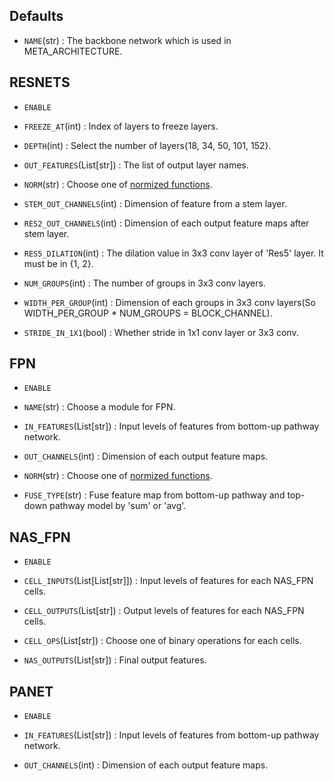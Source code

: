 ## Defaults

- `NAME`(str) : The backbone network which is used in META_ARCHITECTURE.

## RESNETS

- `ENABLE`

- `FREEZE_AT`(int) : Index of layers to freeze layers.

- `DEPTH`(int) : Select the number of layers{18, 34, 50, 101, 152}.

- `OUT_FEATURES`(List[str]) : The list of output layer names.

- `NORM`(str) : Choose one of [normized functions](../../../modeling/layers/norm/__init__.py).

- `STEM_OUT_CHANNELS`(int) : Dimension of feature from a stem layer.

- `RES2_OUT_CHANNELS`(int) : Dimension of each output feature maps after stem layer.

- `RES5_DILATION`(int) : The dilation value in 3x3 conv layer of 'Res5' layer. It must be in {1, 2}.

- `NUM_GROUPS`(int) : The number of groups in 3x3 conv layers.

- `WIDTH_PER_GROUP`(int) : Dimension of each groups in 3x3 conv layers(So WIDTH_PER_GROUP * NUM_GROUPS = BLOCK_CHANNEL).

- `STRIDE_IN_1X1`(bool) : Whether stride in 1x1 conv layer or 3x3 conv.

## FPN

- `ENABLE`

- `NAME`(str) : Choose a module for FPN.
  
- `IN_FEATURES`(List[str]) : Input levels of features from bottom-up pathway network.

- `OUT_CHANNELS`(int) : Dimension of each output feature maps.

- `NORM`(str) : Choose one of [normized functions](../../../modeling/layers/norm/__init__.py).

- `FUSE_TYPE`(str) : Fuse feature map from bottom-up pathway and top-down pathway model by 'sum' or 'avg'.

## NAS_FPN

- `ENABLE`
  
- `CELL_INPUTS`(List[List[str]]) : Input levels of features for each NAS_FPN cells.

- `CELL_OUTPUTS`(List[str]) : Output levels of features for each NAS_FPN cells.

- `CELL_OPS`(List[str]) : Choose one of binary operations for each cells.

- `NAS_OUTPUTS`(List[str]) : Final output features.

## PANET

- `ENABLE`

- `IN_FEATURES`(List[str]) : Input levels of features from bottom-up pathway network.
  
- `OUT_CHANNELS`(int) : Dimension of each output feature maps.